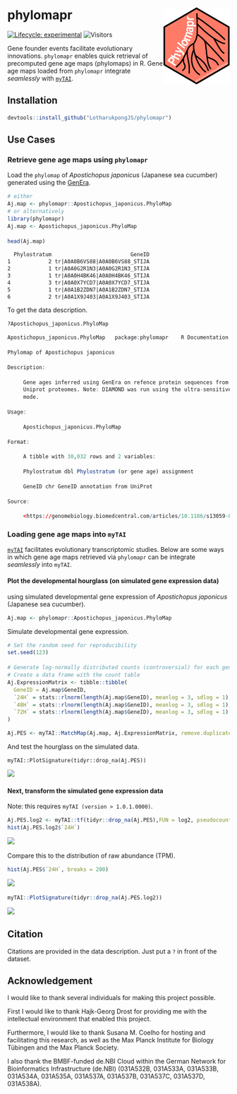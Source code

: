 # phylomapr <img src="man/figures/logo.png" align="right" height="174" width="150" />
[![Lifecycle: experimental](https://img.shields.io/badge/lifecycle-experimental-orange.svg)](https://lifecycle.r-lib.org/articles/stages.html#experimental)
![Visitors](https://api.visitorbadge.io/api/visitors?path=https%3A%2F%2Fgithub.com%2FLotharukpongJS%2Fphylomapr&label=Visitors&countColor=%23263759&style=flat)

Gene founder events facilitate evolutionary innovations. `phylomapr` enables quick retrieval of precomputed gene age maps (phylomaps) in R. Gene age maps loaded from `phylomapr` integrate _seamlessly_ with [`myTAI`](https://github.com/drostlab/myTAI).

## Installation
```r
devtools::install_github("LotharukpongJS/phylomapr")
```

## Use Cases

### Retrieve gene age maps using `phylomapr`
Load the `phylomap` of _Apostichopus japonicus_ (Japanese sea cucumber) generated using the [GenEra](https://github.com/josuebarrera/GenEra).
```r
# either
Aj.map <- phylomapr::Apostichopus_japonicus.PhyloMap
# or alternatively
library(phylomapr)
Aj.map <- Apostichopus_japonicus.PhyloMap

head(Aj.map)
```
```
  Phylostratum                         GeneID
1            2 tr|A0A0B6VS88|A0A0B6VS88_STIJA
2            1 tr|A0A0G2R1N3|A0A0G2R1N3_STIJA
3            1 tr|A0A0H4BK46|A0A0H4BK46_STIJA
4            3 tr|A0A0X7YCD7|A0A0X7YCD7_STIJA
5            1 tr|A0A1B2ZDN7|A0A1B2ZDN7_STIJA
6            2 tr|A0A1X9J403|A0A1X9J403_STIJA
```
To get the data description.
```r
?Apostichopus_japonicus.PhyloMap
```
```r
Apostichopus_japonicus.PhyloMap   package:phylomapr    R Documentation

Phylomap of Apostichopus japonicus

Description:

     Gene ages inferred using GenEra on refence protein sequences from
     Uniprot proteomes. Note: DIAMOND was run using the ultra-sensitive
     mode.

Usage:

     Apostichopus_japonicus.PhyloMap
     
Format:

     A tibble with 30,032 rows and 2 variables:

     Phylostratum dbl Phylostratum (or gene age) assignment

     GeneID chr GeneID annotation from UniProt

Source:

     <https://genomebiology.biomedcentral.com/articles/10.1186/s13059-023-02895-z>
```
### Loading gene age maps into `myTAI`
[`myTAI`](https://github.com/drostlab/myTAI) facilitates evolutionary transcriptomic studies.
Below are some ways in which gene age maps retrieved via `phylomapr` can be integrate _seamlessly_ into `myTAI`.

#### Plot the developmental hourglass (on simulated gene expression data)
using simulated developmental gene expression of _Apostichopus japonicus_ (Japanese sea cucumber).

```r
Aj.map <- phylomapr::Apostichopus_japonicus.PhyloMap
```

Simulate developmental gene expression.

```r
# Set the random seed for reproducibility
set.seed(123)

# Generate log-normally distributed counts (controversial) for each gene and developmental stage, and
# Create a data frame with the count table
Aj.ExpressionMatrix <- tibble::tibble(
  GeneID = Aj.map$GeneID,
  `24H` = stats::rlnorm(length(Aj.map$GeneID), meanlog = 3, sdlog = 1),
  `48H` = stats::rlnorm(length(Aj.map$GeneID), meanlog = 3, sdlog = 1),
  `72H` = stats::rlnorm(length(Aj.map$GeneID), meanlog = 3, sdlog = 1)
)
```
```r
Aj.PES <- myTAI::MatchMap(Aj.map, Aj.ExpressionMatrix, remove.duplicates = FALSE, accumulate = NULL)
```
And test the hourglass on the simulated data.
```
myTAI::PlotSignature(tidyr::drop_na(Aj.PES))
```
![](https://github.com/LotharukpongJS/phylomapr/assets/80110649/29c1866f-9abc-4657-bf6a-013570053090)

#### Next, transform the simulated gene expression data

Note: this requires `myTAI (version > 1.0.1.0000)`.  
```r
Aj.PES.log2 <- myTAI::tf(tidyr::drop_na(Aj.PES),FUN = log2, pseudocount = 1)
hist(Aj.PES.log2$`24H`)
```
![](https://github.com/LotharukpongJS/phylomapr/assets/80110649/1c5ed279-2a13-48a9-af62-f2709ee16fda)

Compare this to the distribution of raw abundance (TPM).
```r
hist(Aj.PES$`24H`, breaks = 200)
```
![](https://github.com/LotharukpongJS/phylomapr/assets/80110649/a29b15a7-c269-427a-9848-acba6b56af9e)

```r
myTAI::PlotSignature(tidyr::drop_na(Aj.PES.log2))
```
![](https://github.com/LotharukpongJS/phylomapr/assets/80110649/144d0c68-54f8-4af2-be46-539f37fc5211)


## Citation
Citations are provided in the data description. Just put a `?` in front of the dataset.

## Acknowledgement
I would like to thank several individuals for making this project possible.

First I would like to thank Hajk-Georg Drost for providing me with the intellectual environment that enabled this project.

Furthermore, I would like to thank Susana M. Coelho for hosting and facilitating this research, as well as the Max Planck Institute for Biology Tübingen and the Max Planck Society.

I also thank the BMBF-funded de.NBI Cloud within the German Network for Bioinformatics Infrastructure (de.NBI) (031A532B, 031A533A, 031A533B, 031A534A, 031A535A, 031A537A, 031A537B, 031A537C, 031A537D, 031A538A).
